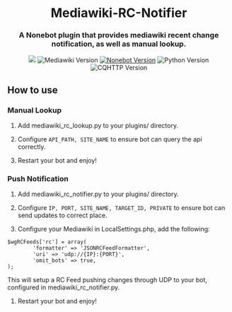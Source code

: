 <div align="center">
<h1>Mediawiki-RC-Notifier</h1>

### A Nonebot plugin that provides mediawiki recent change notification, as well as manual lookup.

[![](https://img.shields.io/github/license/XZhouQD/Mediawiki-RC-Notifier?style=for-the-badge)](https://github.com/XZhouQD/Mediawiki-RC-Notifier/blob/master/LICENSE)
![Mediawiki Version](https://img.shields.io/badge/Mediawiki-1.25.0+-yellow.svg?style=for-the-badge)
[![Nonebot Version](https://img.shields.io/badge/nonebot-1.7.0+-green.svg?style=for-the-badge)](https://pypi.python.org/pypi/nonebot)
![Python Version](https://img.shields.io/badge/python-3.7+-blue.svg?style=for-the-badge)
![CQHTTP Version](https://img.shields.io/badge/cqhttp-4.8+-black.svg?style=for-the-badge)

</div>

## How to use
### Manual Lookup
1. Add mediawiki_rc_lookup.py to your plugins/ directory.

1. Configure `API_PATH, SITE_NAME` to ensure bot can query the api correctly.

1. Restart your bot and enjoy!

### Push Notification
1. Add mediawiki_rc_notifier.py to your plugins/ directory.

1. Configure `IP, PORT, SITE_NAME, TARGET_ID, PRIVATE` to ensure bot can send updates to correct place.

1. Configure your Mediawiki in LocalSettings.php, add the following:
```
$wgRCFeeds['rc'] = array(
        'formatter' => 'JSONRCFeedFormatter',
        'uri' => 'udp://{IP}:{PORT}',
        'omit_bots' => true,
);
```
This will setup a RC Feed pushing changes through UDP to your bot, configured in mediawiki_rc_notifier.py.

1. Restart your bot and enjoy!
